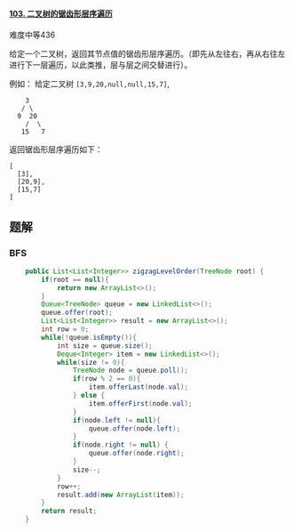 #### [103. 二叉树的锯齿形层序遍历](https://leetcode-cn.com/problems/binary-tree-zigzag-level-order-traversal/)

难度中等436

给定一个二叉树，返回其节点值的锯齿形层序遍历。（即先从左往右，再从右往左进行下一层遍历，以此类推，层与层之间交替进行）。

例如：
给定二叉树 `[3,9,20,null,null,15,7]`,

```
    3
   / \
  9  20
    /  \
   15   7
```

返回锯齿形层序遍历如下：

```
[
  [3],
  [20,9],
  [15,7]
]
```



## 题解

### BFS

```java
    public List<List<Integer>> zigzagLevelOrder(TreeNode root) {
        if(root == null){
            return new ArrayList<>();
        }
        Queue<TreeNode> queue = new LinkedList<>();
        queue.offer(root);
        List<List<Integer>> result = new ArrayList<>();
        int row = 0;
        while(!queue.isEmpty()){
            int size = queue.size();
            Deque<Integer> item = new LinkedList<>();
            while(size != 0){
                TreeNode node = queue.poll();
                if(row % 2 == 0){
                    item.offerLast(node.val);
                } else {
                    item.offerFirst(node.val);
                }
                if(node.left != null){
                    queue.offer(node.left);
                }
                if(node.right != null) {
                    queue.offer(node.right);
                }
                size--;
            }    
            row++;
            result.add(new ArrayList(item));
        }
        return result;
    }
```

